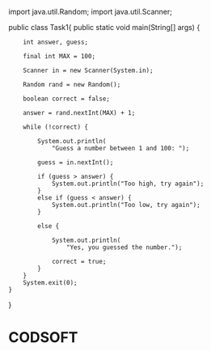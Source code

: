 import java.util.Random; 
import java.util.Scanner; 

public class Task1{ 
	public static void main(String[] args) 
	{ 

		int answer, guess; 

		final int MAX = 100; 

		Scanner in = new Scanner(System.in); 

		Random rand = new Random(); 

		boolean correct = false; 

		answer = rand.nextInt(MAX) + 1; 

		while (!correct) { 

			System.out.println( 
				"Guess a number between 1 and 100: "); 

			guess = in.nextInt(); 

			if (guess > answer) { 
				System.out.println("Too high, try again"); 
			}
			else if (guess < answer) { 
				System.out.println("Too low, try again"); 
			} 

			else { 

				System.out.println( 
					"Yes, you guessed the number."); 

				correct = true; 
			} 
		} 
		System.exit(0); 
	} 
}
# CODSOFT
